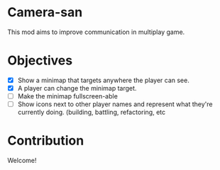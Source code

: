 # Camera-san

This mod aims to improve communication in multiplay game.

# Objectives

- [x] Show a minimap that targets anywhere the player can see.
- [x] A player can change the minimap target.
- [ ] Make the minimap fullscreen-able
- [ ] Show icons next to other player names and represent what they're currently doing. (building, battling, refactoring, etc

# Contribution

Welcome!
